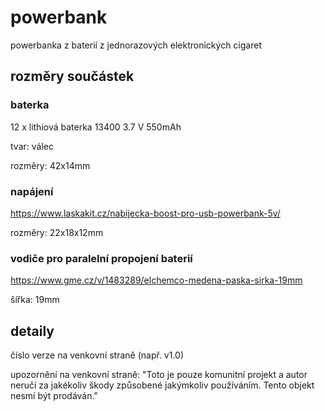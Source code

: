 # powerbank
powerbanka z baterií z jednorazových elektronických cigaret

## rozměry součástek

### baterka
12 x lithiová baterka 13400 3.7 V 550mAh

tvar: válec

rozměry: 42x14mm

### napájení
https://www.laskakit.cz/nabijecka-boost-pro-usb-powerbank-5v/

rozměry: 22x18x12mm

### vodiče pro paralelní propojení baterií
https://www.gme.cz/v/1483289/elchemco-medena-paska-sirka-19mm

šířka: 19mm

## detaily
číslo verze na venkovní straně (např. v1.0)

upozornění na venkovní straně: "Toto je pouze komunitní projekt a autor neručí za jakékoliv škody způsobené jakýmkoliv používáním. Tento objekt nesmí být prodáván."